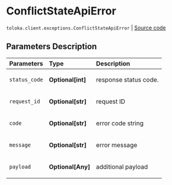 # ConflictStateApiError
`toloka.client.exceptions.ConflictStateApiError` | [Source code](https://github.com/Toloka/toloka-kit/blob/v1.1.0.post1/src/client/exceptions.py#L128)

## Parameters Description

| Parameters | Type | Description |
| :----------| :----| :-----------|
`status_code`|**Optional\[int\]**|<p>response status code.</p>
`request_id`|**Optional\[str\]**|<p>request ID</p>
`code`|**Optional\[str\]**|<p>error code string</p>
`message`|**Optional\[str\]**|<p>error message</p>
`payload`|**Optional\[Any\]**|<p>additional payload</p>
